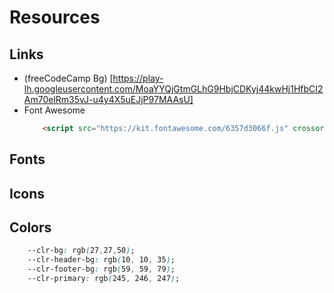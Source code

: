 # Resources

## Links

- (freeCodeCamp Bg) [https://play-lh.googleusercontent.com/MoaYYQjGtmGLhG9HbjCDKyj44kwHj1HfbCI2Am70elRm35vJ-u4y4X5uEJjP97MAAsU]
- Font Awesome 
    ```html
        <script src="https://kit.fontawesome.com/6357d3066f.js" crossorigin="anonymous"></script>
    ```

## Fonts

## Icons

## Colors

```css
    --clr-bg: rgb(27,27,50);
    --clr-header-bg: rgb(10, 10, 35);
    --clr-footer-bg: rgb(59, 59, 79);
    --clr-primary: rgb(245, 246, 247);
```
